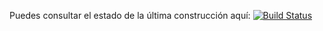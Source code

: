 Puedes consultar el estado de la última construcción aquí: [![Build Status](https://travis-ci.org/robgc/hello-java.svg?branch=master)](https://travis-ci.org/robgc/hello-java)
